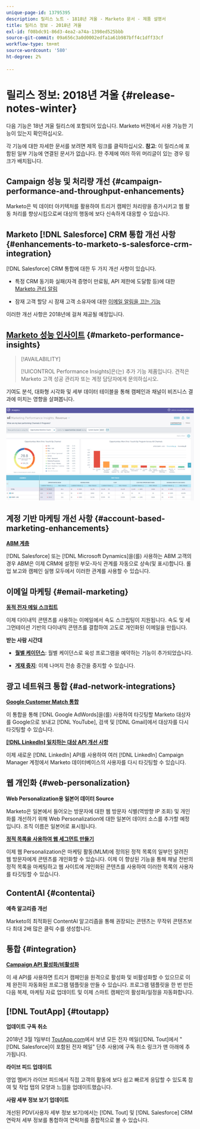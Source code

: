 ```yaml
---
unique-page-id: 13795395
description: 릴리스 노트 - 1818년 겨울 - Marketo 문서 - 제품 설명서
title: 릴리스 정보 - 2018년 겨울
exl-id: f08bdc91-86d3-4ea2-a74a-1398ed525bbb
source-git-commit: 09a656c3a0d0002edfa1a61b987bff4c1dff33cf
workflow-type: tm+mt
source-wordcount: '580'
ht-degree: 2%

---
```


# 릴리스 정보: 2018년 겨울 {#release-notes-winter}

다음 기능은 18년 겨울 릴리스에 포함되어 있습니다. Marketo 버전에서 사용 가능한 기능이 있는지 확인하십시오.

각 기능에 대한 자세한 문서를 보려면 제목 링크를 클릭하십시오. **참고**: 이 릴리스에 포함된 일부 기능에 연결된 문서가 없습니다. 한 주제에 여러 하위 머리글이 있는 경우 링크가 배치됩니다.

## Campaign 성능 및 처리량 개선 {#campaign-performance-and-throughput-enhancements}

Marketo은 빅 데이터 아키텍처를 활용하여 트리거 캠페인 처리량을 증가시키고 웹 활동 처리를 향상시킴으로써 대상의 행동에 보다 신속하게 대응할 수 있습니다.

## Marketo [!DNL Salesforce] CRM 통합 개선 사항 {#enhancements-to-marketo-s-salesforce-crm-integration}

[!DNL Salesforce] CRM 통합에 대한 두 가지 개선 사항이 있습니다.

* 특정 CRM 동기화 실패(자격 증명이 만료됨, API 제한에 도달함 등)에 대한 [Marketo 관리 알림](/help/marketo/product-docs/core-marketo-concepts/miscellaneous/understanding-notifications/notification-types.md)

* 잠재 고객 할당 시 잠재 고객 소유자에 대한 [이메일 알림을 끄는 기능](/help/marketo/product-docs/crm-sync/salesforce-sync/setup/optional-steps/turn-off-email-notifications-to-lead-owner.md)

이러한 개선 사항은 2018년에 걸쳐 제공될 예정입니다.

## [Marketo 성능 인사이트](/help/marketo/product-docs/reporting/performance-insights/performance-insights-overview.md) {#marketo-performance-insights}

>[!AVAILABILITY]
>
>[!UICONTROL Performance Insights]은(는) 추가 기능 제품입니다. 견적은 Marketo 고객 성공 관리자 또는 계정 담당자에게 문의하십시오.

기여도 분석, 대화형 시각화 및 세부 데이터 테이블을 통해 캠페인과 채널이 비즈니스 결과에 미치는 영향을 살펴봅니다.

![](assets/image2018-2-5-7-3a55-3a46.png)

## 계정 기반 마케팅 개선 사항 {#account-based-marketing-enhancements}

**[ABM 계층](/help/marketo/product-docs/target-account-management/target/named-accounts/tam-hierarchies.md)**

[!DNL Salesforce] 또는 [!DNL Microsoft Dynamics]을(를) 사용하는 ABM 고객의 경우 ABM은 이제 CRM에 설정된 부모-자식 관계를 자동으로 상속(및 표시)합니다. 롤업 보고와 캠페인 실행 모두에서 이러한 관계를 사용할 수 있습니다.

## 이메일 마케팅 {#email-marketing}

**[동적 전자 메일 스크립트](/help/marketo/product-docs/email-marketing/general/using-tokens/create-an-email-script-token.md)**

이제 다이내믹 콘텐츠를 사용하는 이메일에서 속도 스크립팅이 지원됩니다. 속도 및 세그먼테이션 기반의 다이내믹 콘텐츠를 결합하여 고도로 개인화된 이메일을 만듭니다.

**받는 사람 시간대**

* **[월별 케이던스](/help/marketo/product-docs/email-marketing/email-programs/email-program-actions/scheduling-with-recipient-time-zone/schedule-email-programs-with-recipient-time-zone.md)**: 월별 케이던스로 육성 프로그램을 예약하는 기능이 추가되었습니다.

* **[게재 중지](/help/marketo/product-docs/email-marketing/email-programs/email-program-actions/scheduling-with-recipient-time-zone/abort-delivery-of-email-programs-scheduled-with-recipient-time-zone.md)**: 이제 나머지 전송 중간을 중지할 수 있습니다.

## 광고 네트워크 통합 {#ad-network-integrations}

**[Google Customer Match 통합](/help/marketo/product-docs/demand-generation/ad-network-integrations/add-google-customer-match-as-a-launchpoint-service.md)**

이 통합을 통해 [!DNL Google AdWords]을(를) 사용하여 타깃팅할 Marketo 대상자를 Google으로 보내고 [!DNL YouTube], 검색 및 [!DNL Gmail]에서 대상자를 다시 타깃팅할 수 있습니다.

**[[!DNL LinkedIn] 일치하는 대상 API 개선 사항](/help/marketo/product-docs/demand-generation/ad-network-integrations/add-linkedin-matched-audiences-as-a-launchpoint-service.md)**

이제 새로운 [!DNL LinkedIn] API를 사용하여 여러 [!DNL LinkedIn] Campaign Manager 계정에서 Marketo 데이터베이스의 사용자를 다시 타깃팅할 수 있습니다.

## 웹 개인화 {#web-personalization}

**Web Personalization용 일본어 데이터 Source**

Marketo은 일본에서 들어오는 방문자에 대한 웹 방문자 식별(역방향 IP 조회) 및 개인화를 개선하기 위해 Web Personalization에 대한 일본어 데이터 소스를 추가할 예정입니다. 조직 이름은 일본어로 표시됩니다.

**[정적 목록을 사용하여 웹 세그먼트 만들기](/help/marketo/product-docs/web-personalization/using-web-segments/create-a-segment-using-a-static-list.md)**

이제 웹 Personalization은 마케팅 활동(MLM)에 정의된 정적 목록의 일부인 알려진 웹 방문자에게 콘텐츠를 개인화할 수 있습니다. 이제 이 향상된 기능을 통해 채널 전반의 정적 목록을 마케팅하고 웹 사이트에 개인화된 콘텐츠를 사용하여 이러한 목록의 사용자를 타깃팅할 수 있습니다.

## ContentAI {#contentai}

**예측 알고리즘 개선**

Marketo의 최적화된 ContentAI 알고리즘을 통해 권장되는 콘텐츠는 무작위 콘텐츠보다 최대 2배 많은 클릭 수를 생성합니다.

## 통합 {#integration}

**[Campaign API 활성화/비활성화](https://developers.marketo.com/rest-api/assets/smart-campaigns/)**

이 새 API를 사용하면 트리거 캠페인을 원격으로 활성화 및 비활성화할 수 있으므로 이제 완전히 자동화된 프로그램 템플릿을 만들 수 있습니다. 프로그램 템플릿을 한 번 만든 다음 복제, 마케팅 자료 업데이트 및 이제 스마트 캠페인의 활성화/일정을 자동화합니다.

## [!DNL ToutApp] {#toutapp}

**업데이트 구독 취소**

2018년 3월 1일부터 [ToutApp.com](https://ToutApp.com)에서 보낸 모든 전자 메일([!DNL Tout]에서 &quot;[!DNL Salesforce]이 포함된 전자 메일&quot; 단추 사용)에 구독 취소 링크가 맨 아래에 추가됩니다.

**라이브 피드 업데이트**

영업 멤버가 라이브 피드에서 직접 고객의 활동에 보다 쉽고 빠르게 응답할 수 있도록 참여 및 작업 탭의 모양과 느낌을 업데이트했습니다.

**사람 세부 정보 보기 업데이트**

개선된 PDV(사용자 세부 정보 보기)에서는 [!DNL Tout] 및 [!DNL Salesforce] CRM 연락처 세부 정보를 통합하여 연락처를 종합적으로 볼 수 있습니다.
